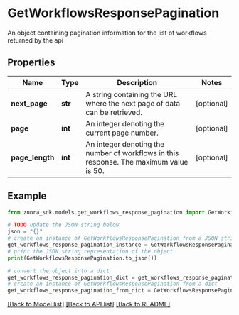 # GetWorkflowsResponsePagination

An object containing pagination information for the list of workflows returned by the api 

## Properties

Name | Type | Description | Notes
------------ | ------------- | ------------- | -------------
**next_page** | **str** | A string containing the URL where the next page of data can be retrieved.  | [optional] 
**page** | **int** | An integer denoting the current page number.  | [optional] 
**page_length** | **int** | An integer denoting the number of workflows in this response. The maximum value is 50.  | [optional] 

## Example

```python
from zuora_sdk.models.get_workflows_response_pagination import GetWorkflowsResponsePagination

# TODO update the JSON string below
json = "{}"
# create an instance of GetWorkflowsResponsePagination from a JSON string
get_workflows_response_pagination_instance = GetWorkflowsResponsePagination.from_json(json)
# print the JSON string representation of the object
print(GetWorkflowsResponsePagination.to_json())

# convert the object into a dict
get_workflows_response_pagination_dict = get_workflows_response_pagination_instance.to_dict()
# create an instance of GetWorkflowsResponsePagination from a dict
get_workflows_response_pagination_from_dict = GetWorkflowsResponsePagination.from_dict(get_workflows_response_pagination_dict)
```
[[Back to Model list]](../README.md#documentation-for-models) [[Back to API list]](../README.md#documentation-for-api-endpoints) [[Back to README]](../README.md)



